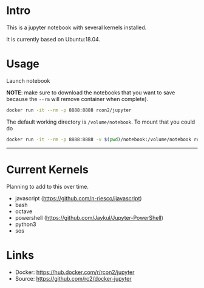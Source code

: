 # Intro

This is a jupyter notebook with several kernels installed.

It is currently based on Ubuntu:18.04.

# Usage

Launch notebook

**NOTE**: make sure to download the notebooks that you want to save because the `--rm` will remove container when complete).

```bash
docker run -it --rm -p 8888:8888 rcon2/jupyter
```

The default working directory is `/volume/notebook`. To mount that you could do

```bash
docker run -it --rm -p 8888:8888 -v $(pwd)/notebook:/volume/notebook rcon2/jupyter
```

---

# Current Kernels

Planning to add to this over time.

- javascript (https://github.com/n-riesco/ijavascript)
- bash
- octave
- powershell (https://github.com/Jaykul/Jupyter-PowerShell)
- python3
- sos

# Links

- Docker: https://hub.docker.com/r/rcon2/jupyter
- Source: https://github.com/rc2/docker-jupyter
